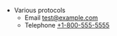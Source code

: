 - Various protocols
  - Email
    <a href="mailto:test@example.com">test@example.com</a>
  - Telephone
    <a href="tel:+18005555555">+1-800-555-5555</a>
